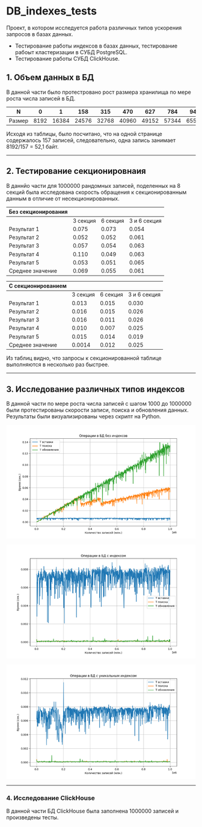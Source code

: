 # DB_indexes_tests

Проект, в котором исследуется работа различных типов ускорения запросов в базах данных.
- Тестирование работы индексов в базах данных, тестирование рабоыт 
кластеризации в СУБД PostgreSQL. 
- Тестирование работы СУБД ClickHouse.

## 1. Объем данных в БД 
В данной части было протестровано рост размера хранилища по мере роста 
числа записей в БД.

| N | 0 | 1 | 158 | 315 | 470 | 627 | 784 | 941 | 1098 | 1254 | 1411 | 1570 | 1727 | 1884 | 2041 | 2198 | 2355 | 2512 |
|---|---|---|-----|-----|-----|-----|-----|-----|------|------|------|------|------|------|------|------|------|------|
| Размер | 8192 | 16384 | 24576 | 32768 | 40960 | 49152 | 57344 | 65536 | 73728 | 81920 | 90112 | 98304 | 106496 | 114688 | 122880 | 131072 | 139264 | 147456 |

Исходя из таблицы, было посчитано, что на одной странице содержалось 157 записей, следовательно, одна запись занимает 8192/157 = 52,1 байт.

---
## 2. Тестирование секционировнаия
В даннйо части для 1000000 рандомных записей, поделенных на 8 секций была исследована скорость 
обращения к секционированным данным в отличие от несекционированных.

| Без секционирования |                |                |                |
|-------------------------------------|----------------|----------------|----------------|
|                                    | 3 секция       | 6 секция       | 3 и 6 секция   |
| Результат 1                         | 0.075          | 0.073          | 0.054          |
| Результат 2                         | 0.052          | 0.052          | 0.061          |
| Результат 3                         | 0.057          | 0.054          | 0.063          |
| Результат 4                         | 0.110          | 0.049          | 0.063          |
| Результат 5                         | 0.053          | 0.051          | 0.065          |
| Среднее значение                    | 0.069          | 0.055          | 0.061          |

| С секционированием |                |                |                |
|-----------------------------------|----------------|----------------|----------------|
|                                  | 3 секция       | 6 секция       | 3 и 6 секция   |
| Результат 1                       | 0.013          | 0.015          | 0.030          |
| Результат 2                       | 0.016          | 0.015          | 0.026          |
| Результат 3                       | 0.016          | 0.011          | 0.026          |
| Результат 4                       | 0.010          | 0.007          | 0.025          |
| Результат 5                       | 0.015          | 0.014          | 0.019          |
| Среднее значение                  | 0.0014         | 0.012          | 0.025          |

 Из таблиц видно, что запросы к секционированной таблице выполняются в несколько раз быстрее.

---
## 3. Исследование различных типов индексов
В данной части по мере роста числа записей с шагом 1000 до 1000000 были протестированы скорости
записи, поиска и обновления данных. Результаты были визуализированы через скрипт на Python.

![График без индексов](img/no_index.png)

![График с индексами](img/index.png)

![График с уникальными_индексами](img/unique_index.png)


---
### 4. Исследование ClickHouse
В данной части БД ClickHouse была заполнена 1000000 записей и произведены тесты.
